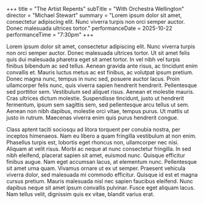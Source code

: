 +++
title = "The Artist Repents"
subTitle = "With Orchestra Wellington"
director = "Michael Stewart"
summary = "Lorem ipsum dolor sit amet, consectetur adipiscing elit. Nunc viverra turpis non orci semper auctor. Donec malesuada ultrices tortor."
performanceDate = 2025-10-22
performanceTime = "7:30pm"
+++


Lorem ipsum dolor sit amet, consectetur adipiscing elit. Nunc viverra turpis non orci semper auctor. Donec malesuada ultrices tortor. Ut sit amet felis quis dui malesuada pharetra eget sit amet tortor. In vel nibh vel turpis finibus bibendum ac sed tellus. Aenean gravida ante risus, ac tincidunt enim convallis et. Mauris luctus metus ac est finibus, ac volutpat ipsum pretium. Donec magna nunc, tempus in nunc sed, posuere auctor lacus. Proin ullamcorper felis nunc, quis viverra sapien hendrerit hendrerit. Pellentesque sed porttitor sem. Vestibulum sed aliquet risus. Aenean et molestie mauris. Cras ultrices dictum molestie. Suspendisse tincidunt, justo ut hendrerit fermentum, ipsum sem sagittis sem, sed pellentesque arcu tellus ut sem. Aenean non nibh dapibus, molestie orci vitae, tempus purus. Ut mattis ut justo in rutrum. Maecenas viverra enim quis purus hendrerit congue.

Class aptent taciti sociosqu ad litora torquent per conubia nostra, per inceptos himenaeos. Nam eu libero a quam fringilla vestibulum at non enim. Phasellus turpis est, lobortis eget rhoncus non, ullamcorper nec nisi. Aliquam at velit risus. Morbi ac neque at nunc consectetur fringilla. In sed nibh eleifend, placerat sapien sit amet, euismod nunc. Quisque efficitur finibus augue. Nam eget accumsan lacus, at elementum nunc. Pellentesque sit amet urna quam. Vivamus ornare ut ex ut semper. Praesent vehicula viverra dolor, sed malesuada mi commodo efficitur. Quisque id est et magna cursus pretium. Mauris malesuada nisl nec sapien faucibus eleifend. Nunc dapibus neque sit amet ipsum convallis pulvinar. Fusce eget aliquam lacus. Nam tellus velit, dignissim quis ex vitae, blandit varius erat.